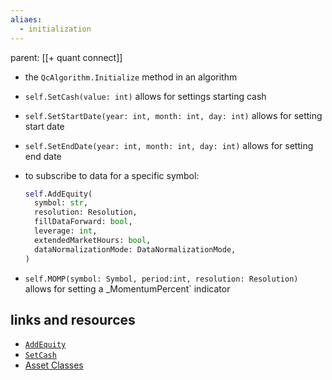 ```yaml
---
aliaes:
  - initialization
---
```


parent: [[+ quant connect]]

- the `QcAlgorithm.Initialize` method in an algorithm
- `self.SetCash(value: int)` allows for settings starting cash
- `self.SetStartDate(year: int, month: int, day: int)` allows for setting start date
- `self.SetEndDate(year: int, month: int, day: int)` allows for setting end date
- to subscribe to data for a specific symbol:

    ```python
    self.AddEquity(
      symbol: str,
      resolution: Resolution,
      fillDataForward: bool,
      leverage: int,
      extendedMarketHours: bool,
      dataNormalizationMode: DataNormalizationMode,
    )
    ```
- `self.MOMP(symbol: Symbol, period:int, resolution: Resolution)` allows for
  setting a _MomentumPercent` indicator

## links and resources

- [`AddEquity`](https://www.quantconnect.com/docs/v2/writing-algorithms/securities/asset-classes/us-equity/requesting-data#12-Properties)
- [`SetCash`](https://www.quantconnect.com/docs/v2/writing-algorithms/initialization#04-Set-Cash)
- [Asset Classes](https://www.quantconnect.com/docs/v2/writing-algorithms/securities/asset-classes)
